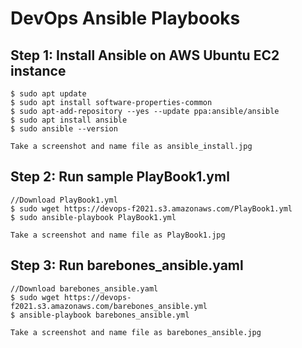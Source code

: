 # DevOps Ansible Playbooks

## Step 1: Install Ansible on AWS Ubuntu EC2 instance
	$ sudo apt update
	$ sudo apt install software-properties-common
	$ sudo apt-add-repository --yes --update ppa:ansible/ansible
	$ sudo apt install ansible
	$ sudo ansible --version

	Take a screenshot and name file as ansible_install.jpg

## Step 2: Run sample PlayBook1.yml
	//Download PlayBook1.yml
	$ sudo wget https://devops-f2021.s3.amazonaws.com/PlayBook1.yml
	$ sudo ansible-playbook PlayBook1.yml

	Take a screenshot and name file as PlayBook1.jpg

## Step 3: Run barebones_ansible.yaml
	//Download barebones_ansible.yaml
	$ sudo wget https://devops-f2021.s3.amazonaws.com/barebones_ansible.yml
	$ ansible-playbook barebones_ansible.yml

	Take a screenshot and name file as barebones_ansible.jpg
